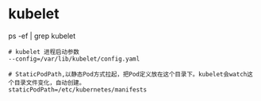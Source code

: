 

# kubelet

ps -ef | grep kubelet
```
# kubelet 进程启动参数
--config=/var/lib/kubelet/config.yaml

# StaticPodPath,以静态Pod方式拉起，把Pod定义放在这个目录下。kubelet会watch这个目录文件变化，自动创建。
staticPodPath=/etc/kubernetes/manifests
```



